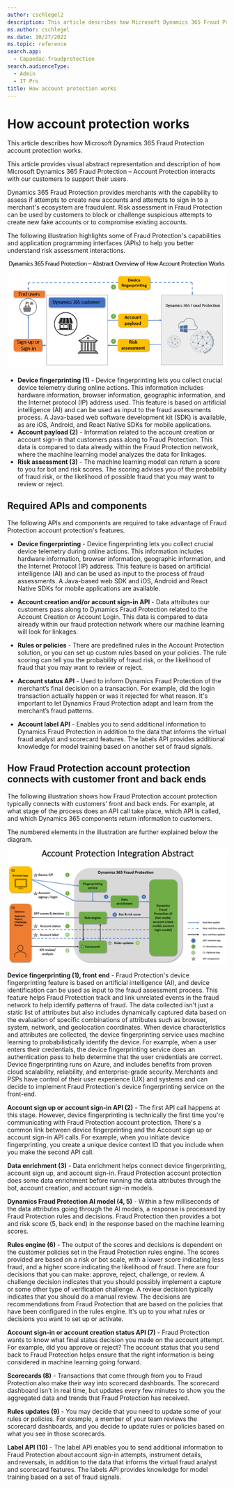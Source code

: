 ```yaml
---
author: cschlegel2
description: This article describes how Microsoft Dynamics 365 Fraud Protection account protection works.
ms.author: cschlegel
ms.date: 10/27/2022
ms.topic: reference
search.app: 
  - Capaedac-fraudprotection
search.audienceType:
  - Admin
  - IT Pro
title: How account protection works
---
```


# How account protection works

This article describes how Microsoft Dynamics 365 Fraud Protection account protection works.

This article provides visual abstract representation and description of how Microsoft Dynamics 365 Fraud Protection – Account Protection interacts with our customers to support their users. 

Dynamics 365 Fraud Protection provides merchants with the capability to assess if attempts to create new accounts and attempts to sign in to a merchant's ecosystem are fraudulent. Risk assessment in Fraud Protection can be used by customers to block or challenge suspicious attempts to create new fake accounts or to compromise existing accounts. 

The following illustration highlights some of Fraud Protection's capabilities and application programming interfaces (APIs) to help you better understand risk assessment interactions.

![Abstract overview of how Fraud Protection account protection works](media/architecture-abstract1-overview.png)

- **Device fingerprinting (1)** - Device fingerprinting lets you collect crucial device telemetry during online actions. This information includes hardware information, browser information, geographic information, and the Internet protocol (IP) address used. This feature is based on artificial intelligence (AI) and can be used as input to the fraud assessments process. A Java-based web software development kit (SDK) is available, as are iOS, Android, and React Native SDKs for mobile applications.
- **Account payload (2)** - Information related to the account creation or account sign-in that customers pass along to Fraud Protection. This data is compared to data already within the Fraud Protection network, where the machine learning model analyzes the data for linkages. 
- **Risk assessment (3)** - The machine learning model can return a score to you for bot and risk scores. The scoring advises you of the probability of fraud risk, or the likelihood of possible fraud that you may want to review or reject.  

<!--
On the left side of the illustration above, you can see these are the Dynamics 365 Fraud Protection customers and our merchant's customers. For example, if a user is creating a new account or signing into an existing account, the merchant or payment service provider (PSP) can add Fraud Protection's device fingerprinting to their user interfaces (UIs), so that when someone is interacting to access a website, we are collecting device forensics. We then assign a unique device ID to the session to help identify whenever the user completes some specific event such as an account creation or account login attempt.   

When a new account is created or if an account sign-in takes place, there is an API from Fraud Protection side that is being called with specific information, to then pass along to Dynamics 365 Fraud Protection **(number 2)**. Then that data is compared to the data already within our fraud protection network. Our machine learning will then try to find linkages and see past behavior coming from data attributes such as IP address, geo location, email address, phone number, and other system information. There are many other device fingerprinting attributes, as well as other data attributes related to the activity of the entities within the transaction such as velocities or the timing of login attempts. For example, how frequently are we seeing some activity coming from the same account; and then these data attributes that are sent through machine learning analysis to enable us to then return a fraud risk score to you. 

Then on top of the machine learning analysis, there are some simple predefined rules that  Dynamics 365 Fraud Protection customers can set up or you can set up your own custom rules, which would give a response back to you saying the probability the login transaction is fraudulent, with this kind of fraud risk or bot score, and along with the reason for the decision that was made.    

As you can see in **(number 3)**, Risk Assessment. These device attributes go into the Dynamics 365 Fraud Protection machine learning model with which we then return a score to you for bot and risk scores. The scoring is important because it tells you the probability of fraud risk, or the likelihood of fraud that you may want to consider reviewing or rejecting. The lower the score, the less likelihood of fraud and the higher the score, the greater probability of fraud.  
-->
## Required APIs and components
 
 The following APIs and components are required to take advantage of Fraud Protection account protection's features.

- **Device fingerprinting** - Device fingerprinting lets you collect crucial device telemetry during online actions. This information includes hardware information, browser information, geographic information, and the Internet Protocol (IP) address. This feature is based on artificial intelligence (AI) and can be used as input to the process of fraud assessments. A Java-based web SDK and iOS, Android and React Native SDKs for mobile applications are available.

- **Account creation and/or account sign-in API** - Data attributes our customers pass along to Dynamics Fraud Protection related to the Account Creation or Account Login. This data is compared to data already within our fraud protection network where our machine learning will look for linkages. 

- **Rules or policies** - There are predefined rules in the Account Protection solution, or you can set up custom rules based on your policies. The rule scoring can tell you the probability of fraud risk, or the likelihood of fraud that you may want to review or reject. 

- **Account status API** - Used to inform Dynamics Fraud Protection of the merchant’s final decision on a transaction.  For example, did the login transaction actually happen or was it rejected for what reason.  It's important to let Dynamics Fraud Protection adapt and learn from the merchant’s fraud patterns. 

- **Account label API** - Enables you to send additional information to Dynamics Fraud Protection in addition to the data that informs the virtual fraud analyst and scorecard features. The labels API provides additional knowledge for model training based on another set of fraud signals.

## How Fraud Protection account protection connects with customer front and back ends

The following illustration shows how Fraud Protection account protection typically connects with customers' front and back ends. For example, at what stage of the process does an API call take place, which API is called, and which Dynamics 365 components return information to customers.

The numbered elements in the illustration are further explained below the diagram.

![Account Protection Integration Abstract](media/ap-architecture-rev-diagram2-abstract.png)

**Device fingerprinting (1), front end** - Fraud Protection's device fingerprinting feature is based on artificial intelligence (AI), and device identification can be used as input to the fraud assessment process. This feature helps Fraud Protection track and link unrelated events in the fraud network to help identify patterns of fraud. The data collected isn't just a static list of attributes but also includes dynamically captured data based on the evaluation of specific combinations of attributes such as browser, system, network, and geolocation coordinates. When device characteristics and attributes are collected, the device fingerprinting service uses machine learning to probabilistically identify the device. For example, when a user enters their credentials, the device fingerprinting service does an authentication pass to help determine that the user credentials are correct. Device fingerprinting runs on Azure, and includes benefits from proven cloud scalability, reliability, and enterprise-grade security. Merchants and PSPs have control of their user experience (UX) and systems and can decide to implement Fraud Protection's device fingerprinting service on the front-end.  

**Account sign up or account sign-in API (2)** - The first API call happens at this stage. However, device fingerprinting is technically the first time you're communicating with Fraud Protection account protection. There's a common link between device fingerprinting and the Account sign up or account sign-in API calls. For example, when you initiate device fingerprinting, you create a unique device context ID that you include when you make the second API call. 

**Data enrichment (3)** - Data enrichment helps connect device fingerprinting, account sign up, and account sign-in. Fraud Protection account protection does some data enrichment before running the data attributes through the bot, account creation, and account sign-in models. 

**Dynamics Fraud Protection AI model (4, 5)** - Within a few milliseconds of the data attributes going through the AI models, a response is processed by Fraud Protection rules and decisions. Fraud Protection then provides a bot and risk score (5, back end) in the response based on the machine learning scores. 

**Rules engine (6)** - The output of the scores and decisions is dependent on the customer policies set in the Fraud Protection rules engine. The scores provided are based on a risk or bot scale, with a lower score indicating less fraud, and a higher score indicating the likelihood of fraud. There are four decisions that you can make: approve, reject, challenge, or review. A challenge decision indicates that you should possibly implement a capture or some other type of verification challenge. A review decision typically indicates that you should do a manual review. The decisions are recommendations from Fraud Protection that are based on the policies that have been configured in the rules engine. It's up to you what rules or decisions you want to set up or activate.

**Account sign-in or account creation status API (7)** - Fraud Protection wants to know what final status decision you made on the account attempt. For example, did you approve or reject? The account status that you send back to Fraud Protection helps ensure that the right information is being considered in machine learning going forward. 

**Scorecards (8)** - Transactions that come through from you to Fraud Protection also make their way into scorecard dashboards. The scorecard dashboard isn't in real time, but updates every few minutes to show you the aggregated data and trends that Fraud Protection has received. 

**Rules updates (9)** - You may decide that you need to update some of your rules or policies. For example, a member of your team reviews the scorecard dashboards, and you decide to update rules or policies based on what you see in those scorecards.  

**Label API (10)** - The label API enables you to send additional information to Fraud Protection about account sign-in attempts, instrument details, and reversals, in addition to the data that informs the virtual fraud analyst and scorecard features. The labels API provides knowledge for model training based on a set of fraud signals. 


